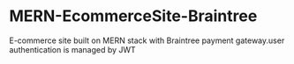 # MERN-EcommerceSite-Braintree
E-commerce site built on MERN stack with Braintree payment gateway.user authentication is managed by JWT
